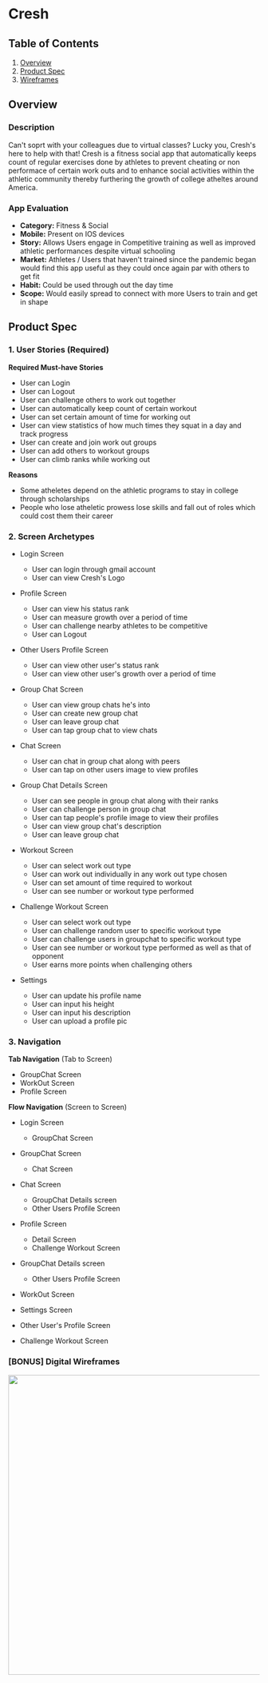# Cresh

## Table of Contents

1. [Overview](#Overview)
2. [Product Spec](#Product-Spec)
3. [Wireframes](#Wireframes)

## Overview
### Description

Can't soprt with your colleagues due to virtual classes? Lucky you, Cresh's here to help with that! Cresh is a fitness social app that automatically keeps count of regular exercises done by athletes to prevent cheating or non performace of certain work outs and to enhance social activities within the athletic community thereby furthering the growth of college atheltes around America.


### App Evaluation

- **Category:** Fitness & Social
- **Mobile:** Present on IOS devices
- **Story:** Allows Users engage in Competitive training as well as improved athletic performances despite virtual schooling
- **Market:** Athletes / Users that haven't trained since the pandemic began would find this app useful as they could once again par with others to get fit
- **Habit:** Could be used through out the day time
- **Scope:** Would easily spread to connect with more Users to train and get in shape

## Product Spec

### 1. User Stories (Required)
**Required Must-have Stories**

* User can Login
* User can Logout
* User can challenge others to work out together
* User can automatically keep count of certain workout 
* User can set certain amount of time for working out
* User can view statistics of how much times they squat in a day and track progress
* User can create and join work out groups
* User can add others to workout groups
* User can climb ranks while working out

**Reasons**

* Some atheletes depend on the athletic programs to stay in college through scholarships
* People who lose atheletic prowess lose skills and fall out of roles which could cost them their career

### 2. Screen Archetypes

* Login Screen
  * User can login through gmail account
  * User can view Cresh's Logo
  
* Profile Screen
  * User can view his status rank
  * User can measure growth over a period of time
  * User can challenge nearby athletes to be competitive
  * User can Logout
  
* Other Users Profile Screen
  * User can view other user's status rank
  * User can view other user's growth over a period of time

* Group Chat Screen
  * User can view group chats he's into
  * User can create new group chat
  * User can leave group chat
  * User can tap group chat to view chats
 
* Chat Screen
  * User can chat in group chat along with peers
  * User can tap on other users image to view profiles
  
* Group Chat Details Screen
  * User can see people in group chat along with their ranks
  * User can challenge person in group chat
  * User can tap people's profile image to view their profiles
  * User can view group chat's description
  * User can leave group chat
  
* Workout Screen
  * User can select work out type
  * User can work out individually in any work out type chosen
  * User can set amount of time required to workout
  * User can see number or workout type performed
 
* Challenge Workout Screen
  * User can select work out type
  * User can challenge random user to specific workout type
  * User can challenge users in groupchat to specific workout type
  * User can see number or workout type performed as well as that of opponent
  * User earns more points when challenging others
 
* Settings
  * User can update his profile name
  * User can input his height
  * User can input his description
  * User can upload a profile pic
 

### 3. Navigation

**Tab Navigation** (Tab to Screen)

* GroupChat Screen
* WorkOut Screen
* Profile Screen

**Flow Navigation** (Screen to Screen)

* Login Screen
  * GroupChat Screen
  
* GroupChat Screen
  * Chat Screen

* Chat Screen
  * GroupChat Details screen
  * Other Users Profile Screen
 
* Profile Screen
  * Detail Screen
  * Challenge Workout Screen
  
* GroupChat Details screen
  * Other Users Profile Screen
  
* WorkOut Screen

* Settings Screen

* Other User's Profile Screen

* Challenge Workout Screen

### [BONUS] Digital Wireframes 
<img src = "" width=600>
